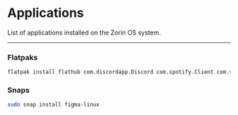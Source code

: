 # Applications

List of applications installed on the Zorin OS system.

---

### Flatpaks

```bash
flatpak install flathub com.discordapp.Discord com.spotify.Client com.visualstudio.code com.rtosta.zapzap rest.insomnia.Insomnia com.mattjakeman.ExtensionManager org.libreoffice.LibreOffice
```

### Snaps

```bash
sudo snap install figma-linux
```
